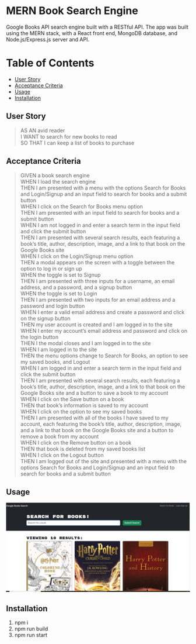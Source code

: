 # MERN Book Search Engine

 Google Books API search engine built with a RESTful API. The app was built using the MERN stack, with a React front end, MongoDB database, and Node.js/Express.js server and API. 

# Table of Contents
* [User Story](#userstory)
* [Acceptance Criteria](#acceptancecriteria)
* [Usage](#usage)
* [Installation](#installation)

## User Story
> AS AN avid reader <br>
> I WANT to search for new books to read <br>
> SO THAT I can keep a list of books to purchase <br>

## Acceptance Criteria
> GIVEN a book search engine <br>
> WHEN I load the search engine <br>
> THEN I am presented with a menu with the options Search for Books and Login/Signup and an input field to search for books and a submit button <br>
> WHEN I click on the Search for Books menu option <br>
> THEN I am presented with an input field to search for books and a submit button <br>
> WHEN I am not logged in and enter a search term in the input field and click the submit button <br>
> THEN I am presented with several search results, each featuring a book’s title, author, description, image, and a link to that book on the Google Books site <br>
> WHEN I click on the Login/Signup menu option <br>
> THEN a modal appears on the screen with a toggle between the option to log in or sign up <br>
> WHEN the toggle is set to Signup <br>
> THEN I am presented with three inputs for a username, an email address, and a password, and a signup button <br>
> WHEN the toggle is set to Login <br>
> THEN I am presented with two inputs for an email address and a password and login button <br>
> WHEN I enter a valid email address and create a password and click on the signup button <br>
> THEN my user account is created and I am logged in to the site <br>
> WHEN I enter my account’s email address and password and click on the login button <br>
> THEN I the modal closes and I am logged in to the site <br>
> WHEN I am logged in to the site <br>
> THEN the menu options change to Search for Books, an option to see my saved books, and Logout <br>
> WHEN I am logged in and enter a search term in the input field and click the submit button <br>
> THEN I am presented with several search results, each featuring a book’s title, author, description, image, and a link to that book on the Google Books site and a button to save a book to my account <br>
> WHEN I click on the Save button on a book <br>
> THEN that book’s information is saved to my account <br>
> WHEN I click on the option to see my saved books <br>
> THEN I am presented with all of the books I have saved to my account, each featuring the book’s title, author, description, image, and a link to that book on the Google Books site and a button to remove a book from my account <br>
> WHEN I click on the Remove button on a book <br>
> THEN that book is deleted from my saved books list <br>
> WHEN I click on the Logout button <br>
> THEN I am logged out of the site and presented with a menu with the options Search for Books and Login/Signup and an input field to search for books and a submit button   <br>


## Usage
!["screenshot"](screenshot.JPG)

## Installation
1. npm i
2. npm run build
3. npm run start
